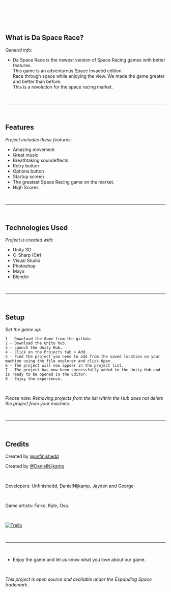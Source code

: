 </br>

<h1 style="color: white;"align="center">Da Space Race</h1>

</br>

## What is Da Space Race?
_General info:_
- Da Space Race is the newest version of Space Racing games with better features.\
This game is an adventurous Space Invaded edition.\
Race through space while enjoying the view.
We made the game greater and better than before.\
This is a revolution for the space racing market.

</br>

---

</br>

## Features
_Project includes these features:_

- Amazing movement
- Great music
- Breathtaking soundeffects
- Retry button
- Options button
- Startup screen
- The greatest Space Racing game on the market.
- High Scores

</br>

---

</br>

## Technologies Used

_Project is created with:_

- Unity 3D
- C-Sharp (C#)
- Visual Studio
- Photoshop
- Maya
- Blender

</br>

---

</br>

## Setup
_Set the game up:_

```
1 - Download the Game from the github.
2 - Download the Unity hub.
3 - Launch the Unity Hub.
4 - Click on the Projects tab > Add.
5 - Find the project you need to add from the saved location on your machine using the file explorer and click Open.
6 - The project will now appear in the project list.
7 - The project has now been successfully added to the Unity Hub and is ready to be opened in the Editor.
8 - Enjoy the experience.
```

</br>

_Please note: Removing projects from the list within the Hub does not delete the project from your machine._

</br>

---

</br>

## Credits

Created by [@unfinishedd](https://www.unfinishedd.nl) </br>

Created by [@DanielNijkamp](https://github.com/DanielNijkamp) </br>

</br>

Developers: Unfinishedd, DanielNijkamp, Jayden and George

</br>

Game artists: Falko, Kyle, Osa.

</br>

[![Trello](https://img.shields.io/badge/-trello-2e343f?logo=Trello&logoColor=white&style=for-the-badge)](https://trello.com/b/2GnuBi8x/expanding-space)

</br>

---

</br>

- Enjoy the game and let us know what you love about our game.

</br>

_This project is open source and available under the Expanding Space trademark_.
